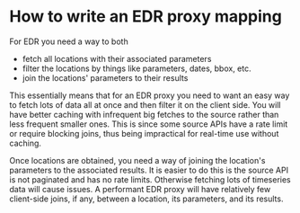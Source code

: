 # How to write an EDR proxy mapping

For EDR you need a way to both
- fetch all locations with their associated parameters
- filter the locations by things like parameters, dates, bbox, etc.
- join the locations' parameters to their results

This essentially means that for an EDR proxy you need to want an easy way to fetch lots of data all at once and then filter it on the client side. You will have better caching with infrequent big fetches to the source rather than less frequent smaller ones. This is since some source APIs have a rate limit or require blocking joins, thus being impractical for real-time use without caching.

Once locations are obtained, you need a way of joining the location's parameters to the associated results. It is easier to do this is the source API is not paginated and has no rate limits. Otherwise fetching lots of timeseries data will cause issues. A performant EDR proxy will have relatively few client-side joins, if any, between a location, its parameters, and its results.